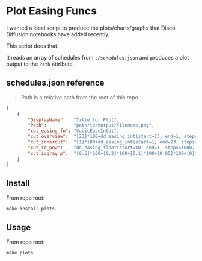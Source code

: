 # Plot Easing Funcs

I wanted a local script to produce the plots/charts/graphs that Disco Diffusion notebooks have added recently.

This script does that.

It reads an array of schedules from `./schedules.json` and produces a plot output to the `Path` attribute.

## schedules.json reference

> Path is a relative path from the root of this repo

```json
[
    {
        "DisplayName":   "Title for Plot",
        "Path":          "path/to/output/filename.png",
        "cut_easing_fn": "CubicEaseInOut",
        "cut_overview":  "[23]*100+dd_easing_int(start=23, end=1, steps=800, easing_fn=cut_easing_fn)+[1]*100",
        "cut_innercut":  "[1]*100+dd_easing_int(start=1, end=23, steps=800, easing_fn=cut_easing_fn)+[23]*100",
        "cut_ic_pow":    "dd_easing_float(start=10, end=1, steps=1000, easing_fn=cut_easing_fn)",
        "cut_icgray_p":  "[0.6]*100+[0.2]*100+[0.1]*100+[0.05]*100+[0]*600"
    }
]
```

## Install

From repo root:

```terminal
make install-plots
```

## Usage

From repo root:

```terminal
make plots
```
